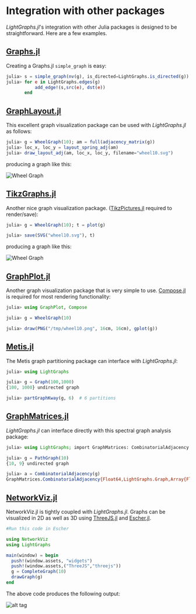 
<a id='Integration-with-other-packages-1'></a>

# Integration with other packages


*LightGraphs.jl*'s integration with other Julia packages is designed to be straightforward. Here are a few examples.


<a id='[Graphs.jl](http://github.com/JuliaLang/Graphs.jl)-1'></a>

## [Graphs.jl](http://github.com/JuliaLang/Graphs.jl)


Creating a Graphs.jl `simple_graph` is easy:


```julia
julia> s = simple_graph(nv(g), is_directed=LightGraphs.is_directed(g))
julia> for e in LightGraphs.edges(g)
           add_edge!(s,src(e), dst(e))
       end
```


<a id='[GraphLayout.jl](https://github.com/IainNZ/GraphLayout.jl)-1'></a>

## [GraphLayout.jl](https://github.com/IainNZ/GraphLayout.jl)


This excellent graph visualization package can be used with *LightGraphs.jl* as follows:


```julia
julia> g = WheelGraph(10); am = full(adjacency_matrix(g))
julia> loc_x, loc_y = layout_spring_adj(am)
julia> draw_layout_adj(am, loc_x, loc_y, filename="wheel10.svg")
```


producing a graph like this:


![Wheel Graph](https://cloud.githubusercontent.com/assets/941359/8960521/35582c1e-35c5-11e5-82d7-cd641dff424c.png)


<a id='[TikzGraphs.jl](https://github.com/sisl/TikzGraphs.jl)-1'></a>

## [TikzGraphs.jl](https://github.com/sisl/TikzGraphs.jl)


Another nice graph visualization package. ([TikzPictures.jl](https://github.com/sisl/TikzPictures.jl) required to render/save):


```julia
julia> g = WheelGraph(10); t = plot(g)

julia> save(SVG("wheel10.svg"), t)
```


producing a graph like this:


![Wheel Graph](https://cloud.githubusercontent.com/assets/941359/8960499/17f703c0-35c5-11e5-935e-044be51bc531.png)


<a id='[GraphPlot.jl](https://github.com/afternone/GraphPlot.jl)-1'></a>

## [GraphPlot.jl](https://github.com/afternone/GraphPlot.jl)


Another graph visualization package that is very simple to use. [Compose.jl](https://github.com/dcjones/Compose.jl) is required for most rendering functionality:


```julia
julia> using GraphPlot, Compose

julia> g = WheelGraph(10)

julia> draw(PNG("/tmp/wheel10.png", 16cm, 16cm), gplot(g))
```


<a id='[Metis.jl](https://github.com/JuliaSparse/Metis.jl)-1'></a>

## [Metis.jl](https://github.com/JuliaSparse/Metis.jl)


The Metis graph partitioning package can interface with *LightGraphs.jl*:


```julia
julia> using LightGraphs

julia> g = Graph(100,1000)
{100, 1000} undirected graph

julia> partGraphKway(g, 6)  # 6 partitions
```


<a id='[GraphMatrices.jl](https://github.com/jpfairbanks/GraphMatrices.jl)-1'></a>

## [GraphMatrices.jl](https://github.com/jpfairbanks/GraphMatrices.jl)


*LightGraphs.jl* can interface directly with this spectral graph analysis package:


```julia
julia> using LightGraphs; import GraphMatrices: CombinatorialAdjacency

julia> g = PathGraph(10)
{10, 9} undirected graph

julia> a = CombinatorialAdjacency(g)
GraphMatrices.CombinatorialAdjacency{Float64,LightGraphs.Graph,Array{Float64,1}}({10, 9} undirected graph,[1.0,2.0,2.0,2.0,2.0,2.0,2.0,2.0,2.0,1.0])
```


<a id='[NetworkViz.jl](https://github.com/abhijithanilkumar/NetworkViz.jl)-1'></a>

## [NetworkViz.jl](https://github.com/abhijithanilkumar/NetworkViz.jl)


NetworkViz.jl is tightly coupled with *LightGraphs.jl*. Graphs can be visualized in 2D as well as 3D using [ThreeJS.jl](https://github.com/rohitvarkey/ThreeJS.jl) and [Escher.jl](https://github.com/shashi/Escher.jl).


```julia
#Run this code in Escher

using NetworkViz
using LightGraphs

main(window) = begin
  push!(window.assets, "widgets")
  push!(window.assets,("ThreeJS","threejs"))
  g = CompleteGraph(10)
  drawGraph(g)
end
```


The above code produces the following output:


![alt tag](https://raw.githubusercontent.com/abhijithanilkumar/NetworkViz.jl/master/examples/networkviz.gif)

